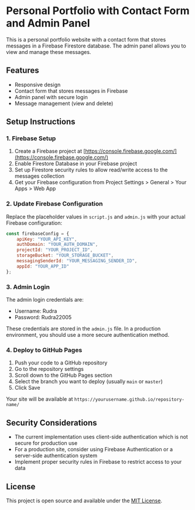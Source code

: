 # Personal Portfolio with Contact Form and Admin Panel

This is a personal portfolio website with a contact form that stores messages in a Firebase Firestore database. The admin panel allows you to view and manage these messages.

## Features

- Responsive design
- Contact form that stores messages in Firebase
- Admin panel with secure login
- Message management (view and delete)

## Setup Instructions

### 1. Firebase Setup

1. Create a Firebase project at [https://console.firebase.google.com/](https://console.firebase.google.com/)
2. Enable Firestore Database in your Firebase project
3. Set up Firestore security rules to allow read/write access to the messages collection
4. Get your Firebase configuration from Project Settings > General > Your Apps > Web App

### 2. Update Firebase Configuration

Replace the placeholder values in `script.js` and `admin.js` with your actual Firebase configuration:

```javascript
const firebaseConfig = {
    apiKey: "YOUR_API_KEY",
    authDomain: "YOUR_AUTH_DOMAIN",
    projectId: "YOUR_PROJECT_ID",
    storageBucket: "YOUR_STORAGE_BUCKET",
    messagingSenderId: "YOUR_MESSAGING_SENDER_ID",
    appId: "YOUR_APP_ID"
};
```

### 3. Admin Login

The admin login credentials are:
- Username: Rudra
- Password: Rudra22005

These credentials are stored in the `admin.js` file. In a production environment, you should use a more secure authentication method.

### 4. Deploy to GitHub Pages

1. Push your code to a GitHub repository
2. Go to the repository settings
3. Scroll down to the GitHub Pages section
4. Select the branch you want to deploy (usually `main` or `master`)
5. Click Save

Your site will be available at `https://yourusername.github.io/repository-name/`

## Security Considerations

- The current implementation uses client-side authentication which is not secure for production use
- For a production site, consider using Firebase Authentication or a server-side authentication system
- Implement proper security rules in Firebase to restrict access to your data

## License

This project is open source and available under the [MIT License](LICENSE). 